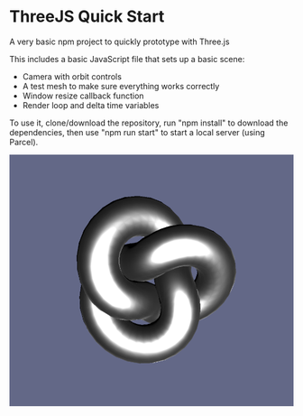 # ThreeJS Quick Start
 A very basic npm project to quickly prototype with Three.js

 This includes a basic JavaScript file that sets up a basic scene:
 - Camera with orbit controls
 - A test mesh to make sure everything works correctly
 - Window resize callback function
 - Render loop and delta time variables

 To use it, clone/download the repository, run "npm install" to download the dependencies, then use "npm run start" to start a local server (using Parcel).

![](img/readme.png "")

